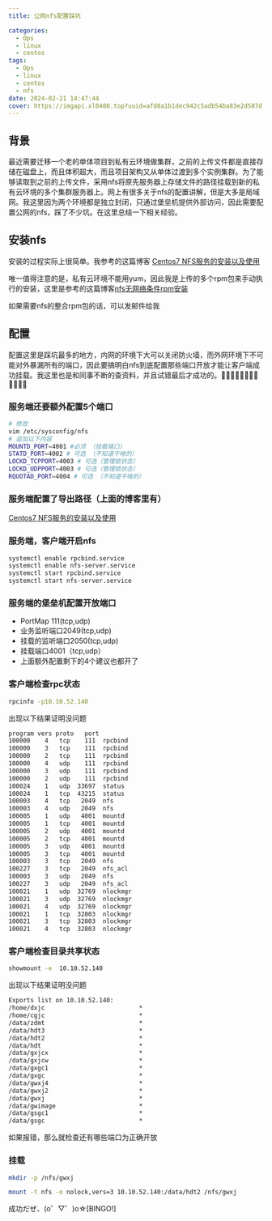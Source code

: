 ```yaml
---
title: 公网nfs配置踩坑

categories:
  - Ops
  - linux
  - centos
tags:
  - Ops
  - linux
  - centos
  - nfs
date: 2024-02-21 14:47:44
cover: https://imgapi.xl0408.top?uuid=afd8a1b1dec942c5adb54ba83e2d587d
---
```


## 背景

最近需要迁移一个老的单体项目到私有云环境做集群，之前的上传文件都是直接存储在磁盘上，而且体积超大，而且项目架构又从单体过渡到多个实例集群。为了能够读取到之前的上传文件，采用nfs将原先服务器上存储文件的路径挂载到新的私有云环境的多个集群服务器上。网上有很多关于nfs的配置讲解，但是大多是局域网。我这里因为两个环境都是独立封闭，只通过堡垒机提供外部访问，因此需要配置公网的nfs，踩了不少坑。在这里总结一下相关经验。

## 安装nfs

安装的过程实际上很简单。我参考的这篇博客
[Centos7 NFS服务的安装以及使用](http://t.csdnimg.cn/VERoB)

唯一值得注意的是，私有云环境不能用yum，因此我是上传的多个rpm包来手动执行的安装，这里是参考的这篇博客[nfs无网络条件rpm安装](http://t.csdnimg.cn/QjRAO)

如果需要nfs的整合rpm包的话，可以发邮件给我

## 配置

配置这里是踩坑最多的地方，内网的环境下大可以关闭防火墙，而外网环境下不可能对外暴漏所有的端口，因此要搞明白nfs到底配置那些端口开放才能让客户端成功挂载。我这里也是和同事不断的查资料，并且试错最后才成功的。👏🏻👏🏻👏🏻👏🏻👏🏻👏🏻

### 服务端还要额外配置5个端口

```bash
# 修改
vim /etc/sysconfig/nfs
# 追加以下内容
MOUNTD_PORT=4001 #必须 （挂载端口）
STATD_PORT=4002 # 可选 （不知道干啥的）
LOCKD_TCPPORT=4003 # 可选（管理锁状态）
LOCKD_UDPPORT=4003 # 可选（管理锁状态）
RQUOTAD_PORT=4004 # 可选 （不知道干啥的）
```

### 服务端配置了导出路径（上面的博客里有）

[Centos7 NFS服务的安装以及使用](http://t.csdnimg.cn/VERoB)

### 服务端，客户端开启nfs

```bash
systemctl enable rpcbind.service
systemctl enable nfs-server.service
systemctl start rpcbind.service
systemctl start nfs-server.service
```

### 服务端的堡垒机配置开放端口

* PortMap 111(tcp,udp)
* 业务监听端口2049(tcp,udp)
* 挂载的监听端口2050(tcp,udp)
* 挂载端口4001（tcp,udp）
* 上面额外配置剩下的4个建议也都开了

### 客户端检查rpc状态

```bash
rpcinfo -p10.10.52.140
```

出现以下结果证明没问题

```txt
program vers proto   port
100000    4   tcp    111  rpcbind
100000    3   tcp    111  rpcbind
100000    2   tcp    111  rpcbind
100000    4   udp    111  rpcbind
100000    3   udp    111  rpcbind
100000    2   udp    111  rpcbind
100024    1   udp  33697  status
100024    1   tcp  43215  status
100003    4   tcp   2049  nfs
100003    4   udp   2049  nfs
100005    1   udp   4001  mountd
100005    1   tcp   4001  mountd
100005    2   udp   4001  mountd
100005    2   tcp   4001  mountd
100005    3   udp   4001  mountd
100005    3   tcp   4001  mountd
100003    3   tcp   2049  nfs
100227    3   tcp   2049  nfs_acl
100003    3   udp   2049  nfs
100227    3   udp   2049  nfs_acl
100021    1   udp  32769  nlockmgr
100021    3   udp  32769  nlockmgr
100021    4   udp  32769  nlockmgr
100021    1   tcp  32803  nlockmgr
100021    3   tcp  32803  nlockmgr
100021    4   tcp  32803  nlockmgr
```

### 客户端检查目录共享状态

```bash
showmount -e  10.10.52.140
```

出现以下结果证明没问题

```txt
Exports list on 10.10.52.140:
/home/dxjc                          *
/home/cgjc                          *
/data/zdmt                          *
/data/hdt3                          *
/data/hdt2                          *
/data/hdt                           *
/data/gxjcx                         *
/data/gxjcw                         *
/data/gxgc1                         *
/data/gxgc                          *
/data/gwxj4                         *
/data/gwxj2                         *
/data/gwxj                          *
/data/gwimage                       *
/data/gsgc1                         *
/data/gsgc                          *
```

如果报错，那么就检查还有哪些端口为正确开放

### 挂载

```bash
mkdir -p /nfs/gwxj

mount -t nfs -o nolock,vers=3 10.10.52.140:/data/hdt2 /nfs/gwxj
```

成功だぜ、(o゜▽゜)o☆[BINGO!]
